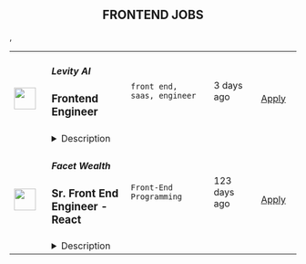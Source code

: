 <div align="center"><h2>FRONTEND JOBS</h2></div><table><tr>
                <td width="100" height="100" rowspan="2">
                    <img src="https://remoteOK.com/assets/img/jobs/bbb7fe6aaf1cffb793d4c509bb06eaef1659440832.jpg" width="38px" height="auto">
                </td>
                <td width="300">
                    <h5>Levity AI</h5>
                    <h3>
					Frontend Engineer				</h3>
                </td>
                <td width="300">
                    <code>front end, saas, engineer</code>
                </td>
                <td width="200">
                <text>3 days ago</text>
                </td>
                <td width="100" rowspan="2">
                <a href="https://remoteOK.com/jobs/111880" align="right" target="_blank">Apply</a>
                </td>
            </tr>
            <tr>
                <td colspan="3">
                <details><summary>Description</summary>
                <div class="jobDetailsDescriptionGroup jobDetailsDescriptionGroup--expanded jobDetailsDescriptionGroup-enter-done"><div class="jobDetailsDescriptionGroupColumn"><div class="jobDetailsDescriptionText jobDetailsDescriptionText--expanded"><div class="BambooRichText"><p><strong>About Levity ð§ââï¸</strong></p><p><br /></p><p>Levity is a well-funded, early-stage software startup on a mission: We give users the simplest AI development experience in the world and let them automate mindless, repetitive work that can currently only be performed by humans.</p><p><br /></p><p>We believe that AI offers tremendous benefits for all kinds of companies and that its use will become inevitable to succeed in global, competitive markets. With our platform, we allow innovators to build custom AI solutions, based on their company-specific data and use cases, without the need to write a single line of code. Our ambition is to build a best-in-class product to scale the Product-Led Growth SaaS company that Levity is.</p><p><br /></p><p><br /></p><p><strong>The role ð¯</strong></p><p><br /></p><p>We are looking for an experienced Frontend Engineer to help us grow the organization throughout our next phase of growth. You'll play a crucial role in developing the simplistic, design-driven frontend that powers our AI-powered workflow automation solution. You'll closely collaborate with our whole engineering and design team to drive forward fast-paced development cycles. We're excited to work with someone who is highly motivated, comfortable in a fast-paced start-up environment and is happy to work with a remote team.</p><p><br /></p><p><br /></p><p><strong>Your challenge ð¥</strong></p><p>We are looking for someone who makes things happen. Building on initial traction with customers, we are entering a rapid scaling phase. Now is the time to double down on our product development efforts to serve a broad range of global customers.</p><ul><li>Work closely with designers and other engineers, teaming up in small cross-functional teams to bring features from idea to prototype to final implementation</li><li>You will work on high impact features of our web application that are core to the end user experience</li><li>Collaborate with other frontend engineers and the design team on our in-house design system</li><li>Review the work of your teammates and support them</li><li>Work on any initiative you feel passionate about - especially if it moves the needle for our product and/or development efforts<br /></li></ul><p><br /></p><p><br /></p><p><strong>Sounds like you? ð</strong></p><p><br /></p><ul><li>You have 3+ years of professional experience as a frontend engineer</li><li>You've worked on Single Page Applications built with React, Angular, Vue or similar</li><li>You enjoy working on complex problems and breaking them down into smaller pieces</li><li>You have excellent communication skills and the willingness to share and teach</li><li>You have the ability to deal with the fast pace and ambiguity of a startup. Things change and sometimes you need to develop expertise as you go.</li><li>Previous experience with GraphQL, Tailwind and TypeScript would be a plus</li></ul><p><br /></p><p><br /></p><p><strong>Perks ð®</strong></p><p><br /></p><ul><li>Competitive salary + equity package</li><li>High-end equipment of your choice</li><li>Beautiful and central Berlin office</li><li>Paid offsites/workations twice a year</li><li>Ownership from day 1</li><li>Dynamic team and flat hierarchies</li></ul><p><br /></p><p><br /></p><p><strong>Why Levity? ð</strong></p><p><br /></p><p>We are a highly ambitious team, trying to put a dent in the universe.</p><p><br /></p><p>Since we are still a small team, the fate of the company rests on the shoulders of everyone â from Intern to CEO. People are able to work on projects that excite them the most and are able to wear lots of hats.</p><p><br /></p><p>Levity was founded in Berlin, but asÂ aÂ remote-first company, our team works together from all over the world. With that mindset, we're building an inclusive workplace that invites diverse perspectives, and values talent from diverse personal and professional backgrounds.</p><p>Sounds like a good fit? Join us on our mission to democratize AI powered workflow automation - we look forward to hearing from you!</p></div></div></div></div>
                </details>
                </td>
            </tr>,<tr>
                <td width="100" height="100" rowspan="2">
                    <img src="https://weworkremotely.com/assets/IsotypeV2-1ebe3dd57673f3e8d02b7490bc0faaef55d6a95d3a4aaf17298bd3ed503ae7fe.svg" width="38px" height="auto">
                </td>
                <td width="300">
                    <h5>Facet Wealth</h5>
                    <h3> Sr. Front End Engineer - React</h3>
                </td>
                <td width="300">
                    <code>Front-End Programming</code>
                </td>
                <td width="200">
                <text>123 days ago</text>
                </td>
                <td width="100" rowspan="2">
                <a href="https://weworkremotely.com/remote-jobs/facet-wealth-sr-front-end-engineer-react" align="right" target="_blank">Apply</a>
                </td>
            </tr>
            <tr>
                <td colspan="3">
                <details><summary>Description</summary>
                

<p>
  <strong>Headquarters:</strong> Baltimore, MD
    <br /><strong>URL:</strong> <a href="https://facetwealth.com">https://facetwealth.com</a>
</p>

<div>Facet is a fully remote FinTech company with a mission to empower people to live more enriched lives by delivering a new standard of financial advice that elevates expectations across consumers and the industry.<br><br>
</div><div>We believe that unbiased, personalized financial advice that integrates into every facet of life is essential to living well. People’s financial lives are dynamic and ever-evolving, so we cover everything money touches–from starting a business to buying real estate to your investments and much more. Facet believes financial advice should be delivered with a fresh, human-plus-tech approach, that includes a CFP® professional–the highest certification possible.<br><br>
</div><div>
<strong>The Role:<br></strong><br>
</div><div>As a<strong> Sr. Front End Engineer </strong>at Facet Wealth, you will work with our Engineering &amp; Product teams, playing a critical role in developing world class commercial software used by our lead planners &amp; clients. Our goals are focused on developing a product to improve the financial lives of millions.<br><br>
</div><div>A successful candidate would be proficient in modern front and back end tools and development methodologies. As well as being interested in learning new languages, technology stacks, tackling large and complex problems, and the ability to work both independently and in a peer programming environment.<br><br>
</div><div>Tremendous growth potential exists at Facet - your growth opportunities are virtually unlimited. We are truly passionate about helping realize our team members’ potential through active mentorship. We value drive, ownership, and commitment as we grow our company.<br><br>
</div><div>
<strong>Day-To-Day Responsibilities: <br></strong><br>
</div><ul>
<li>Collaborate with Product and Planners to define solutions to problems</li>
<li>Design, develop, and test code written in Golang and React and deployed to AWS</li>
<li>Estimate tickets in a ScrumBan process</li>
<li>Commit code constantly to Git/Bitbucket in a mainline development environment</li>
<li>Write all the tests. Frustrated about never having time for tests? Not at Facet</li>
<li>Pair program with other developers as desired</li>
<li>Participate in daily standups</li>
<li>Participate in weekly “Tech Stack Tuesdays” to learn new development skills and techniques</li>
<li>Participate in bi-weekly “Fast Fridays” focused on performance improvements in the app</li>
<li>Participate in in quarterly 3 day Hackathons and win fun prizes</li>
<li>Constant learning and personal growth</li>
</ul><div>
<strong>Basic Qualifications:<br></strong><br>
</div><ul>
<li>Excited about learning new skills and working in a startup environment where change is normal</li>
<li>4-8 years of full stack web development or related experience</li>
<li>3+ years of experience in Go/Golang and/or React 16+</li>
<li>Relational databases experience, MySQL is preferred</li>
</ul><div>
<strong>Preferred Qualifications:<br></strong><br>
</div><ul>
<li>Experience with Golang and React</li>
<li>Experience with AWS: ECS, EC2, RDS, S3</li>
<li>Experience with the REST Architectural style</li>
<li>Experience with The Clean Architecture </li>
<li>Experience with Git, Bitbucket</li>
<li>Experience with frontend toolchains such as Webpack, Gulp, or Grunt </li>
<li>Experience with frontend testing tools and frameworks such as Mocha/Chai, BrowserStack, Puppeteer</li>
<li>Experience with automated testing (unit, integration, regression, performance)</li>
<li>Experience with responsive design and PWAs</li>
<li>Familiarity with Linux</li>
<li>Familiarity with Docker </li>
<li>Familiarity with FinTech APIs such as Plaid, Finicity, Yodlee, APEX, Orion</li>
</ul><div>
<strong>Perks &amp; Benefits<br></strong><br>
</div><ul>
<li>$100,000-$165,000 annual salary + bonus determined by the experience, knowledge, skills, and abilities of the applicant - Please note, our salary ranges are based on current market data. Should you feel strongly that we are not in line, we highly recommend you to reach out and let us know. We are always looking to improve on building the best place for employees.</li>
<li>Equity</li>
<li>Unlimited PTO</li>
<li>All the benefits: medical, dental, and vision insurance, 401(k) with employer match, short- and long-term disability coverage (paid by Facet), life insurance options and paid parental leave</li>
<li>Certification reimbursement program </li>
<li>Work from anywhere in the US</li>
</ul><div>
<strong>Equal Opportunity Employer<br></strong><br>
</div><div>We’ve consciously built an equitable and inclusive culture where everyone is welcome to bring their authentic selves to work. At Facet Wealth, we specifically look for individuals of varying strengths, skills, backgrounds, and ideas. We believe this gives us a competitive advantage to better serve our clients and employees.<br><br>
</div><div>All qualified applicants will receive consideration for employment without regard to race, color, religion, gender, gender identity or expression, sexual orientation, national origin, genetics, disability, age, or veteran status.<br><br>
</div>

<p><strong>To apply:</strong> <a href="https://weworkremotely.com/remote-jobs/facet-wealth-sr-front-end-engineer-react">https://weworkremotely.com/remote-jobs/facet-wealth-sr-front-end-engineer-react</a></p>

                </details>
                </td>
            </tr>,<tr>
                <td width="100" height="100" rowspan="2">
                    <img src="https://weworkremotely.com/assets/IsotypeV2-1ebe3dd57673f3e8d02b7490bc0faaef55d6a95d3a4aaf17298bd3ed503ae7fe.svg" width="38px" height="auto">
                </td>
                <td width="300">
                    <h5>Facet Wealth</h5>
                    <h3> Staff Front End Engineer - React</h3>
                </td>
                <td width="300">
                    <code>Front-End Programming</code>
                </td>
                <td width="200">
                <text>123 days ago</text>
                </td>
                <td width="100" rowspan="2">
                <a href="https://weworkremotely.com/remote-jobs/facet-wealth-staff-front-end-engineer-react" align="right" target="_blank">Apply</a>
                </td>
            </tr>
            <tr>
                <td colspan="3">
                <details><summary>Description</summary>
                

<p>
  <strong>Headquarters:</strong> Baltimore, MD
    <br /><strong>URL:</strong> <a href="https://facetwealth.com">https://facetwealth.com</a>
</p>

<div>Facet is a fully remote FinTech company with a mission to empower people to live more enriched lives by delivering a new standard of financial advice that elevates expectations across consumers and the industry.<br><br>
</div><div>We believe that unbiased, personalized financial advice that integrates into every facet of life is essential to living well. People’s financial lives are dynamic and ever-evolving, so we cover everything money touches–from starting a business to buying real estate to your investments and much more. Facet believes financial advice should be delivered with a fresh, human-plus-tech approach, that includes a CFP® professional–the highest certification possible.<br><br>
</div><div>
<strong>The Role:<br></strong><br>
</div><div>As a<strong> Staff Front End Engineer </strong>at Facet Wealth, you will work with our Engineering &amp; Product teams, playing a critical role in developing world class commercial software used by our lead planners &amp; clients. Our goals are focused on developing a product to improve the financial lives of millions.<br><br>
</div><div>A successful candidate would be proficient in modern front and back end tools and development methodologies. As well as being interested in learning new languages, technology stacks, tackling large and complex problems, and the ability to work both independently and in a peer programming environment.<br><br>
</div><div>Tremendous growth potential exists at Facet - your growth opportunities are virtually unlimited. We are truly passionate about helping realize our team members’ potential through active mentorship. We value drive, ownership, and commitment as we grow our company.<br><br>
</div><div>
<strong>Day-To-Day Responsibilities: <br></strong><br>
</div><ul>
<li>Collaborate with Product and Planners to define solutions to problems</li>
<li>Design, develop, and test code written in Golang and React and deployed to AWS</li>
<li>Estimate tickets in a ScrumBan process</li>
<li>Commit code constantly to Git/Bitbucket in a mainline development environment</li>
<li>Write all the tests. Frustrated about never having time for tests? Not at Facet</li>
<li>Pair program with other developers as desired</li>
<li>Participate in daily standups</li>
<li>Participate in weekly “Tech Stack Tuesdays” to learn new development skills and techniques</li>
<li>Participate in bi-weekly “Fast Fridays” focused on performance improvements in the app</li>
<li>Participate in in quarterly 3 day Hackathons and win fun prizes</li>
<li>Constant learning and personal growth</li>
</ul><div>
<strong>Basic Qualifications:<br></strong><br>
</div><ul>
<li>Excited about learning new skills and working in a startup environment where change is normal</li>
<li>5-10+ years of full stack web development or related experience</li>
<li>3+ years of experience in Go/Golang and/or React 16+</li>
<li>Relational databases experience, MySQL is preferred</li>
</ul><div>
<strong>Preferred Qualifications:<br></strong><br>
</div><ul>
<li>Experience with Golang and React</li>
<li>Experience with AWS: ECS, EC2, RDS, S3</li>
<li>Experience with the REST Architectural style</li>
<li>Experience with The Clean Architecture </li>
<li>Experience with Git, Bitbucket</li>
<li>Experience with frontend toolchains such as Webpack, Gulp, or Grunt </li>
<li>Experience with frontend testing tools and frameworks such as Mocha/Chai, BrowserStack, Puppeteer</li>
<li>Experience with automated testing (unit, integration, regression, performance)</li>
<li>Experience with responsive design and PWAs</li>
<li>Familiarity with Linux</li>
<li>Familiarity with Docker </li>
<li>Familiarity with FinTech APIs such as Plaid, Finicity, Yodlee, APEX, Orion</li>
</ul><div>
<strong>Perks &amp; Benefits<br></strong><br>
</div><ul>
<li>$100,000-$185,000 annual salary + bonus determined by the experience, knowledge, skills, and abilities of the applicant - Please note, our salary ranges are based on current market data. Should you feel strongly that we are not in line, we highly recommend you to reach out and let us know. We are always looking to improve on building the best place for employees.</li>
<li>Equity</li>
<li>Unlimited PTO</li>
<li>All the benefits: medical, dental, and vision insurance, 401(k) with employer match, short- and long-term disability coverage (paid by Facet), life insurance options and paid parental leave</li>
<li>Certification reimbursement program </li>
<li>Work from anywhere in the US</li>
</ul><div>
<strong>Equal Opportunity Employer<br></strong><br>
</div><div>We’ve consciously built an equitable and inclusive culture where everyone is welcome to bring their authentic selves to work. At Facet Wealth, we specifically look for individuals of varying strengths, skills, backgrounds, and ideas. We believe this gives us a competitive advantage to better serve our clients and employees.<br><br>
</div><div>All qualified applicants will receive consideration for employment without regard to race, color, religion, gender, gender identity or expression, sexual orientation, national origin, genetics, disability, age, or veteran status.<br><br>
</div>

<p><strong>To apply:</strong> <a href="https://weworkremotely.com/remote-jobs/facet-wealth-staff-front-end-engineer-react">https://weworkremotely.com/remote-jobs/facet-wealth-staff-front-end-engineer-react</a></p>

                </details>
                </td>
            </tr></table>